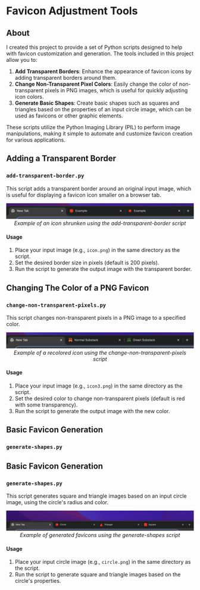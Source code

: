 # Favicon Adjustment Tools

## About
I created this project to provide a set of Python scripts designed to help with favicon customization and generation. The tools included in this project allow you to:

1. **Add Transparent Borders**: Enhance the appearance of favicon icons by adding transparent borders around them.
2. **Change Non-Transparent Pixel Colors**: Easily change the color of non-transparent pixels in PNG images, which is useful for quickly adjusting icon colors.
3. **Generate Basic Shapes**: Create basic shapes such as squares and triangles based on the properties of an input circle image, which can be used as favicons or other graphic elements.

These scripts utilize the Python Imaging Library (PIL) to perform image manipulations, making it simple to automate and customize favicon creation for various applications.

## Adding a Transparent Border
### `add-transparent-border.py`
This script adds a transparent border around an original input image, which is useful for displaying a favicon icon smaller on a browser tab.

<p align="center">
  <img src="media/examples/example1.png" alt="">
  <br>
  <em>Example of an icon shrunken using the add-transparent-border script</em>
</p>

#### Usage
1. Place your input image (e.g., `icon.png`) in the same directory as the script.
2. Set the desired border size in pixels (default is 200 pixels).
3. Run the script to generate the output image with the transparent border.


## Changing The Color of a PNG Favicon
### `change-non-transparent-pixels.py`
This script changes non-transparent pixels in a PNG image to a specified color.

<p align="center">
  <img src="media/examples/example2.png" alt="">
  <br>
  <em>Example of a recolored icon using the change-non-transparent-pixels script</em>
</p>

#### Usage
1. Place your input image (e.g., `icon3.png`) in the same directory as the script.
2. Set the desired color to change non-transparent pixels (default is red with some transparency).
3. Run the script to generate the output image with the new color.


## Basic Favicon Generation
### `generate-shapes.py`

## Basic Favicon Generation
### `generate-shapes.py`
This script generates square and triangle images based on an input circle image, using the circle's radius and color.

<p align="center">
  <img src="media/examples/example3.png" alt="">
  <br>
  <em>Example of generated favicons using the generate-shapes script</em>
</p>

#### Usage
1. Place your input circle image (e.g., `circle.png`) in the same directory as the script.
2. Run the script to generate square and triangle images based on the circle's properties.

